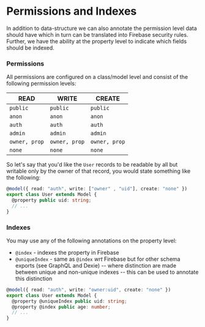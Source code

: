 # Permissions and Indexes

In addition to data-structure we can also annotate the permission level data should have which  in turn can be translated into Firebase security rules. Further, we have the ability at the property level to indicate which fields should be indexed.

### Permissions

All permissions are configured on a class/model level and consist of the following permission levels:

| READ          | WRITE         | CREATE        |
| ------------- | ------------- | ------------- |
| `public`      | `public`      | `public`      |
| `anon`        | `anon`        | `anon`        |
| `auth`        | `auth`        | `auth`        |
| `admin`       | `admin`       | `admin`       |
| `owner, prop` | `owner, prop` | `owner, prop` |
| `none`        | `none`        | `none`        |

 So let's say that you'd like the `User` records to be readable by all but writable only by the owner of that record, you would state something like the following:

```typescript
@model({ read: "auth", write: ["owner" , "uid"], create: "none" })
export class User extends Model {
  @property public uid: string;
  // ...
}
```

### Indexes

You may use any of the following annotations on the property level:

- `@index` - indexes the property in Firebase
- `@uniqueIndex` - same as `@index` *wrt* Firebase but for other schema exports (see GraphQL and Dexie) -- where distinction are made between unique and non-unique indexes -- this can be used to annotate this distinction

```typescript
@model({ read: "auth", write: "owner:uid", create: "none" })
export class User extends Model {
  @property @uniqueIndex public uid: string;
  @property @index public age: number;
  // ...
}
```
